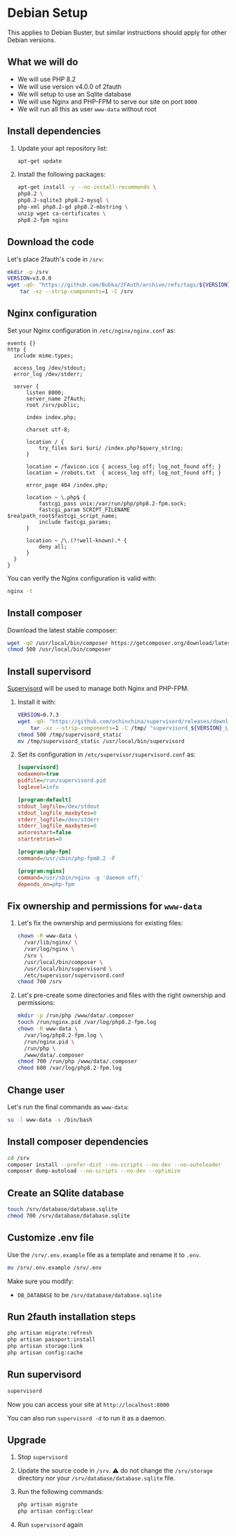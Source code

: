 # Debian Setup

This applies to Debian Buster, but similar instructions should apply for other Debian versions.

## What we will do

- We will use PHP 8.2
- We will use version v4.0.0 of 2fauth
- We will setup to use an Sqlite database
- We will use Nginx and PHP-FPM to serve our site on port `8000`
- We will run all this as user `www-data` without root

## Install dependencies

1. Update your apt repository list:

    ```bash
    apt-get update
    ```

1. Install the following packages:

    ```bash
    apt-get install -y --no-install-recommends \
    php8.2 \
    php8.2-sqlite3 php8.2-mysql \
    php-xml php8.2-gd php8.2-mbstring \
    unzip wget ca-certificates \
    php8.2-fpm nginx
    ```

## Download the code

Let's place 2fauth's code in `/srv`:

```bash
mkdir -p /srv
VERSION=v3.0.0
wget -qO- "https://github.com/Bubka/2FAuth/archive/refs/tags/${VERSION}.tar.gz" | \
    tar -xz --strip-components=1 -C /srv
```

## Nginx configuration

Set your Nginx configuration in `/etc/nginx/nginx.conf` as:

```nginx
events {}
http {
  include mime.types;

  access_log /dev/stdout;
  error_log /dev/stderr;

  server {
      listen 8000;
      server_name 2fAuth;
      root /srv/public;

      index index.php;

      charset utf-8;

      location / {
          try_files $uri $uri/ /index.php?$query_string;
      }

      location = /favicon.ico { access_log off; log_not_found off; }
      location = /robots.txt  { access_log off; log_not_found off; }

      error_page 404 /index.php;

      location ~ \.php$ {
          fastcgi_pass unix:/var/run/php/php8.2-fpm.sock;
          fastcgi_param SCRIPT_FILENAME $realpath_root$fastcgi_script_name;
          include fastcgi_params;
      }

      location ~ /\.(?!well-known).* {
          deny all;
      }
  }
}
```

You can verify the Nginx configuration is valid with:

```bash
nginx -t
```

## Install composer

Download the latest stable composer:

```bash
wget -qO /usr/local/bin/composer https://getcomposer.org/download/latest-stable/composer.phar
chmod 500 /usr/local/bin/composer
```

## Install supervisord

[Supervisord](https://github.com/ochinchina/supervisord) will be used to manage both Nginx and PHP-FPM.

1. Install it with:

    ```bash
    VERSION=0.7.3
    wget -qO- "https://github.com/ochinchina/supervisord/releases/download/v${VERSION}/supervisord_${VERSION}_Linux_64-bit.tar.gz" | \
        tar -xz --strip-components=1 -C /tmp/ "supervisord_${VERSION}_Linux_64-bit/supervisord_static"
    chmod 500 /tmp/supervisord_static
    mv /tmp/supervisord_static /usr/local/bin/supervisord
    ```

1. Set its configuration in `/etc/supervisor/supervisord.conf` as:

    ```ini
    [supervisord]
    nodaemon=true
    pidfile=/run/supervisord.pid
    loglevel=info

    [program-default]
    stdout_logfile=/dev/stdout
    stdout_logfile_maxbytes=0
    stderr_logfile=/dev/stderr
    stderr_logfile_maxbytes=0
    autorestart=false
    startretries=0

    [program:php-fpm]
    command=/usr/sbin/php-fpm8.2 -F

    [program:nginx]
    command=/usr/sbin/nginx -g 'daemon off;'
    depends_on=php-fpm
    ```

## Fix ownership and permissions for `www-data`

1. Let's fix the ownership and permissions for existing files:

    ```bash
    chown -R www-data \
      /var/lib/nginx/ \
      /var/log/nginx \
      /srv \
      /usr/local/bin/composer \
      /usr/local/bin/supervisord \
      /etc/supervisor/supervisord.conf
    chmod 700 /srv
    ```

1. Let's pre-create some directories and files with the right ownership and permissions:

    ```bash
    mkdir -p /run/php /www/data/.composer
    touch /run/nginx.pid /var/log/php8.2-fpm.log
    chown -R www-data \
      /var/log/php8.2-fpm.log \
      /run/nginx.pid \
      /run/php \
      /www/data/.composer
    chmod 700 /run/php /www/data/.composer
    chmod 600 /var/log/php8.2-fpm.log
    ```

## Change user

Let's run the final commands as `www-data`:

```bash
su -l www-data -s /bin/bash
```

## Install composer dependencies

```bash
cd /srv
composer install --prefer-dist --no-scripts --no-dev --no-autoloader
composer dump-autoload --no-scripts --no-dev --optimize
```

## Create an SQlite database

```bash
touch /srv/database/database.sqlite
chmod 700 /srv/database/database.sqlite
```

## Customize .env file

Use the `/srv/.env.example` file as a template and rename it to `.env`.

```bash
mv /srv/.env.example /srv/.env
```

Make sure you modify:

- `DB_DATABASE` to be `/srv/database/database.sqlite`

## Run 2fauth installation steps

```bash
php artisan migrate:refresh
php artisan passport:install
php artisan storage:link
php artisan config:cache
```

## Run supervisord

```bash
supervisord
```

Now you can access your site at `http://localhost:8000`

You can also run `supervisord -d` to run it as a daemon.

## Upgrade

1. Stop `supervisord`
1. Update the source code in `/srv`. ⚠️ do not change the `/srv/storage` directory nor your `/srv/database/database.sqlite` file.
1. Run the following commands:

    ```bash
    php artisan migrate
    php artisan config:clear
    ```

1. Run `supervisord` again
